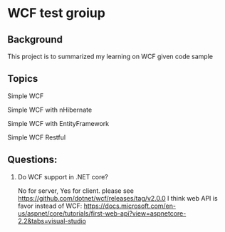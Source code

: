 # WCF test groiup

## Background

This project is to summarized my learning on WCF given code sample

## Topics

Simple WCF

Simple WCF with nHibernate

Simple WCF with EntityFramework

Simple WCF Restful


## Questions:

1. Do WCF support in .NET core?

	No for server, Yes for client. please see https://github.com/dotnet/wcf/releases/tag/v2.0.0
	I think web API is favor instead of WCF: https://docs.microsoft.com/en-us/aspnet/core/tutorials/first-web-api?view=aspnetcore-2.2&tabs=visual-studio



